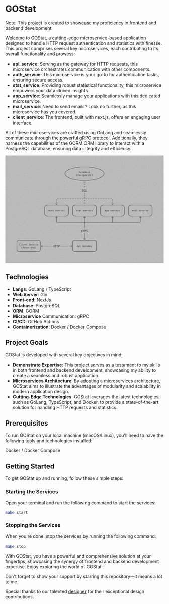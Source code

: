 # GOStat

Note: This project is created to showcase my proficiency in frontend and backend development.

Welcome to GOStat, a cutting-edge microservice-based application designed to handle HTTP request authentication and statistics with finesse. This project comprises several key microservices, each contributing to its overall functionality and prowess:

- **api_service**: Serving as the gateway for HTTP requests, this microservice orchestrates communication with other components.
- **auth_service**: This microservice is your go-to for authentication tasks, ensuring secure access.
- **stat_service**: Providing robust statistical functionality, this microservice empowers your data-driven insights.
- **app_service**: Seamlessly manage your applications with this dedicated microservice.
- **mail_service**: Need to send emails? Look no further, as this microservice has you covered.
- **client_service**: The frontend, built with next.js, offers an engaging user interface.

All of these microservices are crafted using GoLang and seamlessly communicate through the powerful gRPC protocol. Additionally, they harness the capabilities of the GORM ORM library to interact with a PostgreSQL database, ensuring data integrity and efficiency.

![scheme](./doc/assets/scheme.jpg)

## Technologies

- **Langs**: GoLang / TypeScript
- **Web Server**: Gin
- **Front-end**: NextJs
- **Database**: PostgreSQL
- **ORM**: GORM
- **Microservice** Communication: gRPC
- **CI/CD**: GitHub Actions
- **Containerization**: Docker / Docker Compose

## Project Goals

GOStat is developed with several key objectives in mind:

- **Demonstrate Expertise**: This project serves as a testament to my skills in both frontend and backend development, showcasing my ability to create a seamless and robust application.
- **Microservices Architecture**: By adopting a microservices architecture, GOStat aims to illustrate the advantages of modularity and scalability in modern application design.
- **Cutting-Edge Technologies**: GOStat leverages the latest technologies, such as GoLang, TypeScript, and Docker, to provide a state-of-the-art solution for handling HTTP requests and statistics.

## Prerequisites

To run GOStat on your local machine (macOS/Linux), you'll need to have the following tools and technologies installed:

Docker / Docker Compose

## Getting Started

To get GOStat up and running, follow these simple steps:

### Starting the Services

Open your terminal and run the following command to start the services:

```sh
make start
```

### Stopping the Services

When you're done, stop the services by running the following command:

```sh
make stop
```

With GOStat, you have a powerful and comprehensive solution at your fingertips, showcasing the synergy of frontend and backend development expertise. Enjoy exploring the world of GOStat!

Don't forget to show your support by starring this repository—it means a lot to me. 

Special thanks to our talented [designer](https://www.behance.net/taisia_pro) for their exceptional design contributions.
